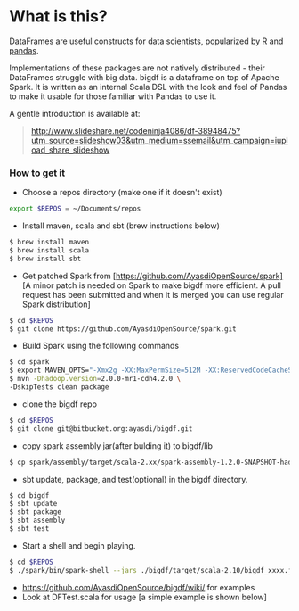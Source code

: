 # What is this?
DataFrames are useful constructs for data scientists, popularized by [R] and [pandas].

[pandas]:http://pandas.pydata.org/pandas-docs/stable/generated/pandas.DataFrame.html
[R]:http://www.r-tutor.com/r-introduction/data-frame
[https://github.com/AyasdiOpenSource/spark]:https://github.com/AyasdiOpenSource/spark
Implementations of these packages are not natively distributed - their DataFrames struggle with big data. bigdf is a dataframe on top of Apache Spark. It is written as an internal Scala DSL with the look and feel of Pandas to make it usable for those familiar with Pandas to use it.

A gentle introduction is available at:
> http://www.slideshare.net/codeninja4086/df-38948475?utm_source=slideshow03&utm_medium=ssemail&utm_campaign=iupload_share_slideshow


### How to get it
- Choose a repos directory (make one if it doesn't exist)
```sh
export $REPOS = ~/Documents/repos
```
- Install maven, scala and sbt (brew instructions below)
```sh
$ brew install maven
$ brew install scala
$ brew install sbt
```
- Get patched Spark from [https://github.com/AyasdiOpenSource/spark] [A minor patch is needed on Spark to make bigdf more efficient. A pull request has been submitted and when it is merged you can use regular Spark distribution] 
```sh
$ cd $REPOS
$ git clone https://github.com/AyasdiOpenSource/spark.git
```
- Build Spark using the following commands
```sh
$ cd spark
$ export MAVEN_OPTS="-Xmx2g -XX:MaxPermSize=512M -XX:ReservedCodeCacheSize=512m"
$ mvn -Dhadoop.version=2.0.0-mr1-cdh4.2.0 \
-DskipTests clean package
```
- clone the bigdf repo
```sh
$ cd $REPOS
$ git clone git@bitbucket.org:ayasdi/bigdf.git
```
- copy spark assembly jar(after bulding it) to bigdf/lib
```sh
$ cp spark/assembly/target/scala-2.xx/spark-assembly-1.2.0-SNAPSHOT-hadoop2.0.0-mr1-cdh4.2.0.jar bigdf/lib
```
- sbt update, package, and test(optional) in the bigdf directory.
```sh
$ cd bigdf
$ sbt update
$ sbt package
$ sbt assembly
$ sbt test
```
- Start a shell and begin playing.
```sh
$ cd $REPOS
$ ./spark/bin/spark-shell --jars ./bigdf/target/scala-2.10/bigdf_xxxx.jar 
```
- https://github.com/AyasdiOpenSource/bigdf/wiki/ for examples
- Look at DFTest.scala for usage [a simple example is shown below]
